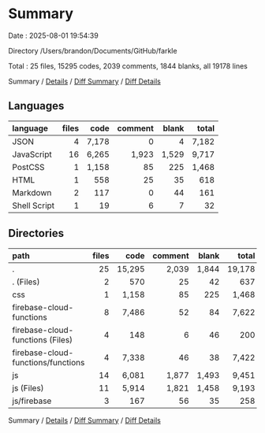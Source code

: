 # Summary

Date : 2025-08-01 19:54:39

Directory /Users/brandon/Documents/GitHub/farkle

Total : 25 files,  15295 codes, 2039 comments, 1844 blanks, all 19178 lines

Summary / [Details](details.md) / [Diff Summary](diff.md) / [Diff Details](diff-details.md)

## Languages
| language | files | code | comment | blank | total |
| :--- | ---: | ---: | ---: | ---: | ---: |
| JSON | 4 | 7,178 | 0 | 4 | 7,182 |
| JavaScript | 16 | 6,265 | 1,923 | 1,529 | 9,717 |
| PostCSS | 1 | 1,158 | 85 | 225 | 1,468 |
| HTML | 1 | 558 | 25 | 35 | 618 |
| Markdown | 2 | 117 | 0 | 44 | 161 |
| Shell Script | 1 | 19 | 6 | 7 | 32 |

## Directories
| path | files | code | comment | blank | total |
| :--- | ---: | ---: | ---: | ---: | ---: |
| . | 25 | 15,295 | 2,039 | 1,844 | 19,178 |
| . (Files) | 2 | 570 | 25 | 42 | 637 |
| css | 1 | 1,158 | 85 | 225 | 1,468 |
| firebase-cloud-functions | 8 | 7,486 | 52 | 84 | 7,622 |
| firebase-cloud-functions (Files) | 4 | 148 | 6 | 46 | 200 |
| firebase-cloud-functions/functions | 4 | 7,338 | 46 | 38 | 7,422 |
| js | 14 | 6,081 | 1,877 | 1,493 | 9,451 |
| js (Files) | 11 | 5,914 | 1,821 | 1,458 | 9,193 |
| js/firebase | 3 | 167 | 56 | 35 | 258 |

Summary / [Details](details.md) / [Diff Summary](diff.md) / [Diff Details](diff-details.md)